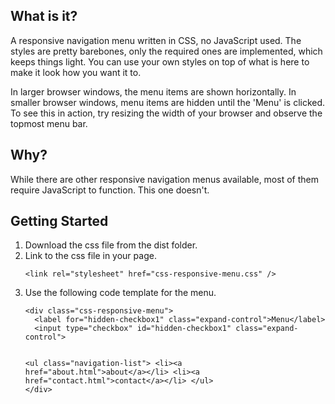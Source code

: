 <h2>What is it?</h2>
<p>
  A responsive navigation menu written in CSS, no JavaScript used. The styles are pretty barebones, only the required ones are implemented, which keeps things light. You can use your own styles on top of what is here to make it look how you want it to.
</p>
<p>
  In larger browser windows, the menu items are shown horizontally. In smaller browser windows, menu items are hidden until the 'Menu' is clicked. To see this in action, try resizing the width of your browser and observe the topmost menu bar.
</p>

<h2>Why?</h2>
<p>
  While there are other responsive navigation menus available, most of them require JavaScript to function. This one doesn't.
</p>

<h2>Getting Started</h2>
<ol>
  <li>Download the css file from the dist folder.</li>
  <li>
    Link to the css file in your page.
    <pre><code>&#x3C;link rel=&#x22;stylesheet&#x22; href=&#x22;css-responsive-menu.css&#x22; /&#x3E;</pre></code>
  </li>
  <li>
    Use the following code template for the menu.
    <pre><code>&#x3C;div class=&#x22;css-responsive-menu&#x22;&#x3E;
  &#x3C;label for=&#x22;hidden-checkbox1&#x22; class=&#x22;expand-control&#x22;&#x3E;Menu&#x3C;/label&#x3E;
  &#x3C;input type=&#x22;checkbox&#x22; id=&#x22;hidden-checkbox1&#x22; class=&#x22;expand-control&#x22;&#x3E;

  &#x3C;ul class=&#x22;navigation-list&#x22;&#x3E;
    &#x3C;li&#x3E;&#x3C;a href=&#x22;about.html&#x22;&#x3E;about&#x3C;/a&#x3E;&#x3C;/li&#x3E;
    &#x3C;li&#x3E;&#x3C;a href=&#x22;contact.html&#x22;&#x3E;contact&#x3C;/a&#x3E;&#x3C;/li&#x3E;
  &#x3C;/ul&#x3E;
&#x3C;/div&#x3E;</code></pre>
  </li>
</ol>